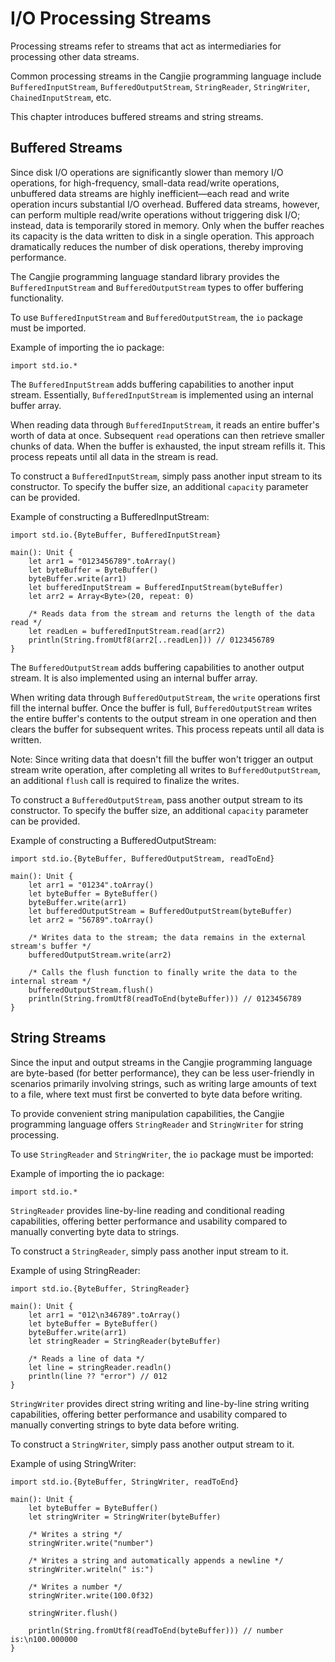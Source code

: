 # I/O Processing Streams

Processing streams refer to streams that act as intermediaries for processing other data streams.

Common processing streams in the Cangjie programming language include `BufferedInputStream`, `BufferedOutputStream`, `StringReader`, `StringWriter`, `ChainedInputStream`, etc.

This chapter introduces buffered streams and string streams.

## Buffered Streams

Since disk I/O operations are significantly slower than memory I/O operations, for high-frequency, small-data read/write operations, unbuffered data streams are highly inefficient—each read and write operation incurs substantial I/O overhead. Buffered data streams, however, can perform multiple read/write operations without triggering disk I/O; instead, data is temporarily stored in memory. Only when the buffer reaches its capacity is the data written to disk in a single operation. This approach dramatically reduces the number of disk operations, thereby improving performance.

The Cangjie programming language standard library provides the `BufferedInputStream` and `BufferedOutputStream` types to offer buffering functionality.

To use `BufferedInputStream` and `BufferedOutputStream`, the `io` package must be imported.

Example of importing the io package:

<!-- run -->

```cangjie
import std.io.*
```

The `BufferedInputStream` adds buffering capabilities to another input stream. Essentially, `BufferedInputStream` is implemented using an internal buffer array.

When reading data through `BufferedInputStream`, it reads an entire buffer's worth of data at once. Subsequent `read` operations can then retrieve smaller chunks of data. When the buffer is exhausted, the input stream refills it. This process repeats until all data in the stream is read.

To construct a `BufferedInputStream`, simply pass another input stream to its constructor. To specify the buffer size, an additional `capacity` parameter can be provided.

Example of constructing a BufferedInputStream:

<!-- run -->

```cangjie
import std.io.{ByteBuffer, BufferedInputStream}

main(): Unit {
    let arr1 = "0123456789".toArray()
    let byteBuffer = ByteBuffer()
    byteBuffer.write(arr1)
    let bufferedInputStream = BufferedInputStream(byteBuffer)
    let arr2 = Array<Byte>(20, repeat: 0)

    /* Reads data from the stream and returns the length of the data read */
    let readLen = bufferedInputStream.read(arr2)
    println(String.fromUtf8(arr2[..readLen])) // 0123456789
}
```

The `BufferedOutputStream` adds buffering capabilities to another output stream. It is also implemented using an internal buffer array.

When writing data through `BufferedOutputStream`, the `write` operations first fill the internal buffer. Once the buffer is full, `BufferedOutputStream` writes the entire buffer's contents to the output stream in one operation and then clears the buffer for subsequent writes. This process repeats until all data is written.

Note: Since writing data that doesn't fill the buffer won't trigger an output stream write operation, after completing all writes to `BufferedOutputStream`, an additional `flush` call is required to finalize the writes.

To construct a `BufferedOutputStream`, pass another output stream to its constructor. To specify the buffer size, an additional `capacity` parameter can be provided.

Example of constructing a BufferedOutputStream:

<!-- run -->

```cangjie
import std.io.{ByteBuffer, BufferedOutputStream, readToEnd}

main(): Unit {
    let arr1 = "01234".toArray()
    let byteBuffer = ByteBuffer()
    byteBuffer.write(arr1)
    let bufferedOutputStream = BufferedOutputStream(byteBuffer)
    let arr2 = "56789".toArray()

    /* Writes data to the stream; the data remains in the external stream's buffer */
    bufferedOutputStream.write(arr2)

    /* Calls the flush function to finally write the data to the internal stream */
    bufferedOutputStream.flush()
    println(String.fromUtf8(readToEnd(byteBuffer))) // 0123456789
}
```

## String Streams

Since the input and output streams in the Cangjie programming language are byte-based (for better performance), they can be less user-friendly in scenarios primarily involving strings, such as writing large amounts of text to a file, where text must first be converted to byte data before writing.

To provide convenient string manipulation capabilities, the Cangjie programming language offers `StringReader` and `StringWriter` for string processing.

To use `StringReader` and `StringWriter`, the `io` package must be imported:

Example of importing the io package:

<!-- run -->

```cangjie
import std.io.*
```

`StringReader` provides line-by-line reading and conditional reading capabilities, offering better performance and usability compared to manually converting byte data to strings.

To construct a `StringReader`, simply pass another input stream to it.

Example of using StringReader:

<!-- run -->

```cangjie
import std.io.{ByteBuffer, StringReader}

main(): Unit {
    let arr1 = "012\n346789".toArray()
    let byteBuffer = ByteBuffer()
    byteBuffer.write(arr1)
    let stringReader = StringReader(byteBuffer)

    /* Reads a line of data */
    let line = stringReader.readln()
    println(line ?? "error") // 012
}
```

`StringWriter` provides direct string writing and line-by-line string writing capabilities, offering better performance and usability compared to manually converting strings to byte data before writing.

To construct a `StringWriter`, simply pass another output stream to it.

Example of using StringWriter:

<!-- run -->

```cangjie
import std.io.{ByteBuffer, StringWriter, readToEnd}

main(): Unit {
    let byteBuffer = ByteBuffer()
    let stringWriter = StringWriter(byteBuffer)

    /* Writes a string */
    stringWriter.write("number")

    /* Writes a string and automatically appends a newline */
    stringWriter.writeln(" is:")

    /* Writes a number */
    stringWriter.write(100.0f32)

    stringWriter.flush()

    println(String.fromUtf8(readToEnd(byteBuffer))) // number is:\n100.000000
}
```